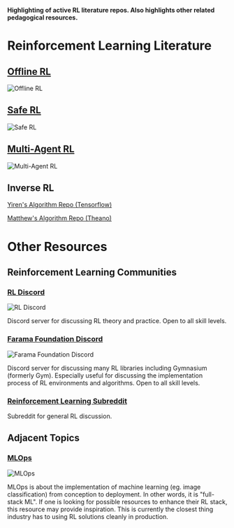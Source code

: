 **Highlighting of active RL literature repos. Also highlights other related pedagogical resources.**

# Reinforcement Learning Literature

## [Offline RL](https://github.com/hanjuku-kaso/awesome-offline-rl)
![Offline RL](https://img.shields.io/github/last-commit/hanjuku-kaso/awesome-offline-RL)

## [Safe RL](https://github.com/chauncygu/Safe-Reinforcement-Learning-Baselines)
![Safe RL](https://img.shields.io/github/last-commit/chauncygu/Safe-Reinforcement-Learning-Baselines)

## [Multi-Agent RL](https://github.com/LantaoYu/MARL-Papers)
![Multi-Agent RL](https://img.shields.io/github/last-commit/LantaoYu/MARL-Papers)

## Inverse RL
[Yiren's Algorithm Repo (Tensorflow)](https://github.com/yrlu/irl-imitation)

[Matthew's Algorithm Repo (Theano)](https://github.com/MatthewJA/Inverse-Reinforcement-Learning)

# Other Resources
## Reinforcement Learning Communities
### [RL Discord](https://discord.gg/jaHQEnjqnh)
![RL Discord](https://img.shields.io/discord/765294874832273419)

Discord server for discussing RL theory and practice. Open to all skill levels.

### [Farama Foundation Discord](https://discord.gg/bnJ6kubTg6)
![Farama Foundation Discord](https://img.shields.io/discord/961771112864313344)

Discord server for discussing many RL libraries including Gymnasium (formerly Gym). Especially useful for discussing the implementation process of RL environments and algorithms. Open to all skill levels.

### [Reinforcement Learning Subreddit](https://www.reddit.com/r/reinforcementlearning/)

Subreddit for general RL discussion.

## Adjacent Topics
### [MLOps](https://github.com/visenger/awesome-mlops)
![MLOps](https://img.shields.io/github/last-commit/visenger/awesome-mlops)

MLOps is about the implementation of machine learning (eg. image classification) from conception to deployment. In other words, it is "full-stack ML". If one is looking for possible resources to enhance their RL stack, this resource may provide inspiration. This is currently the closest thing industry has to using RL solutions cleanly in production.
